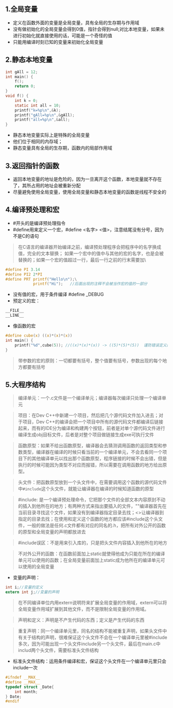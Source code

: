 ## 1.全局变量
- 定义在函数外面的变量是全局变量，具有全局的生存期与作用域
- 没有做初始化的全局变量会得到0值，指针会得到null;对比本地变量，如果未进行初始化就直接使用的话，可能是一个奇怪的值
- 只能用编译时刻已知的变量来初始化全局变量
## 2.静态本地变量
```c
int gAll = 12;
int main() {
    f();
    return 0;
}
void f() {
    int k = 0;
    static int all = 10;
    printf("k=%p\n",&k);
    printf("gAll=%p\n",&gAll);
    printf("all=%p\n",&all);
}
```
- 静态本地变量实际上是特殊的全局变量
- 他们位于相同的内存域；
- 静态变量具有全局的生存期，函数内的局部作用域
## 3.返回指针的函数
- 返回本地变量的地址是危险的，因为一旦离开这个函数，本地变量就不存在了，其所占用的地址会被重新分配
- 尽量避免使用全局变量，使用全局变量和静态本地变量的函数是线程不安全的
## 4.编译预处理和宏
- #开头的是编译预处理指令
- #define用来定义一个宏，#define <名字> <值>，注意结尾没有分号，因为不是C的语句
> 在C语言的编译器开始编译之前，编译预处理程序会把程序中的名字换成值，完全的文本替换；
> 如果一个宏中的值中与其他的宏的名字，也是会被替换的；如果一个宏的值超过一行，最后一行之前的行末需要加\
```c
#define PI 3.14
#define PI2 2*PI
#define PRT printf("Hello\n");\
            printf("Hi");   //后面出现的注释不会被当作宏的值的一部分
```
- 没有值的宏，用于条件编译 #define _DEBUG
- 预定义的宏：
```c
__FILE__  
__LINE__
```
- 像函数的宏
```c
#define cube(x) ((x)*(x)*(x))
int main() {
    printf("%d",cube(5)); //((x)*(x)*(x)) -> ((5)*(5)*(5))  谨防错误定义的宏，如果x不加括号，cube(5+2)就变成5+2*5+2*5+2
}
```
> 带参数的宏的原则：一切都要有括号，整个值要有括号，参数出现的每个地方都要有括号
## 5.大程序结构
> 编译单元：一个.c文件是一个编译单元；编译器每次编译只处理一个编译单元 

> 项目：在Dev C++中新建一个项目，然后把几个源代码文件加入进去；对于项目，Dev C++的编译会把一个项目中所有的源代码文件都编译后链接起来，而有的IDE分为编译和构建两个按钮，前者是对单个源代码文件进行编译生成obj目标文件，后者是对整个项目做链接生成exe可执行文件

> 函数原型：如果不给出函数原型，编译器会去猜测调用函数的返回类型和参数类型，编译器在编译的时候只看当前的一个编译单元，不会去看同一个项目下的其他编译单元以找出那个函数原型，程序链接的时候不会出错，但是执行的时候可能因为类型不对应而报错，所以需要在调用函数的地方给出原型。
 
> 头文件：把函数原型放到一个头文件中，在需要调用这个函数的源代码文件中`#include`这个头文件，就能让编译器在编译的时候知道函数的原型

> #include: 是一个编译预处理命令，它把那个文件的全部文本内容原封不动的插入到他所在的地方；有两种方式来指出要插入的文件，""编译器首先在当前目录寻找这个文件，如果没有到编译器指定目录去找；<>让编译器到指定的目录去找；在使用和定义这个函数的地方都应该#include这个头文件，一般的做法是任何.c文件都有对应的同名的.h，把所有对外公开的函数的原型和全局变量的声明都放进去

> #include误区：不是用来引入库的，只是把头文件内容插入到他所在的地方

> 不对外公开的函数：在函数前面加上static就使得他成为只能在所在的编译单元可以使用的函数；在全局变量前面加上static成为他所在的编译单元可以使用的全局变量
- 变量的声明：
```c
int i;//变量的定义
extern int j;//变量的声明
```
> 在不同编译单位内用extern说明符来扩展全局变量的作用域，extern可以将全局变量作用域扩展到其他文件，而不是限制全局变量的作用域。

> 声明和定义：声明是不产生代码的东西；定义是产生代码的东西

> 重复声明：同一个编译单元里，同名的结构不能被重复声明，如果头文件中有关于结构的声明，很难保证这个头文件不会在一个编译单元里被#include多次，因为可能出现一个头文件include另一个头文件，最后在main.c中includ两个头文件，需要标准头文件结构

- 标准头文件结构：运用条件编译和宏，保证这个头文件在一个编译单元里只会include一次
```c
#ifndef __MAX__
#define __MAX__
typedef struct _Date{
    int month;  
} Date;
#endif
```